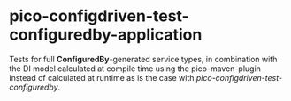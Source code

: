 # pico-configdriven-test-configuredby-application

Tests for full <b>ConfiguredBy</b>-generated service types, in combination with the DI model calculated at compile time using the pico-maven-plugin instead of calculated at runtime as is the case with <i>pico-configdriven-test-configuredby</i>.
